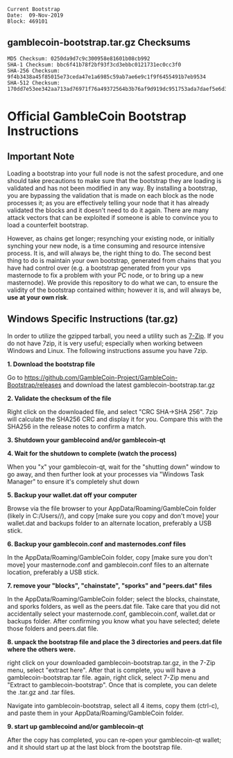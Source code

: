 ```
Current Bootstrap
Date:  09-Nov-2019
Block: 469101
```
## gamblecoin-bootstrap.tar.gz Checksums
```
MD5 Checksum: 0250da9d7c9c300958e81601b08cb992
SHA-1 Checksum: bbc6f41b78f2bf93f3cd3ebbc0121731ec0cc3f0
SHA-256 Checksum: 9f4b3438a45f85015e73ceda47e1a6985c59ab7ae6e9c1f9f6455491b7eb9534
SHA-512 Checksum: 170dd7e53ee342aa713ad76971f76a49372564b3b76af9d919dc951753ada7daef5e6d3583a7a72d7bbe709a188f89243f059f4386adccfa0b572c81a5035419
```

# Official GambleCoin Bootstrap Instructions
## Important Note
Loading a bootstrap into your full node is not the safest procedure, and one should take precautions to make sure that the bootstrap they are loading is validated and has not been modified in any way.  By installing a bootstrap, you are bypassing the validation that is made on each block as the node processes it; as you are effectively telling your node that it has already validated the blocks and it doesn't need to do it again.  There are many attack vectors that can be exploited if someone is able to convince you to load a counterfeit bootstrap.

However, as chains get longer; resynching your existing node, or initially synching your new node, is a time consuming and resource intensive process.  It is, and will always be, the right thing to do.  The second best thing to do is maintain your own bootstrap, generated from chains that you have had control over (e.g. a bootstrap generated from your vps masternode to fix a problem with your PC node, or to bring up a new masternode).  We provide this repository to do what we can, to ensure the validity of the bootstrap contained within; however it is, and will always be, **use at your own risk**.

## Windows Specific Instructions (tar.gz)

In order to utilize the gzipped tarball, you need a utility such as [7-Zip](https://www.7-zip.org/download.html).  If you do not have 7zip, it is very useful; especially when working between Windows and Linux.  The following instructions assume you have 7zip.

**1. Download the bootstrap file**

Go to https://github.com/GambleCoin-Project/GambleCoin-Bootstrap/releases and download the latest gamblecoin-bootstrap.tar.gz
 
**2. Validate the checksum of the file**

Right click on the downloaded file, and select "CRC SHA->SHA 256".  7zip will calculate the SHA256 CRC and display it for you.  Compare this with the SHA256 in the release notes to confirm a match.

**3. Shutdown your gamblecoind and/or gamblecoin-qt**
 
**4. Wait for the shutdown to complete (watch the process)**

When you "x" your gamblecoin-qt, wait for the "shutting down" window to go away, and then further look at your processes via "Windows Task Manager" to ensure it's completely shut down
 
**5. Backup your wallet.dat off your computer**

Browse via the file browser to your AppData/Roaming/GambleCoin folder (likely in C:/Users/<username>/), and copy [make sure you copy and don't move] your wallet.dat and backups folder to an alternate location, preferably a USB stick.

**6. Backup your gamblecoin.conf and masternodes.conf files**

In the AppData/Roaming/GambleCoin folder, copy [make sure you don't move] your masternode.conf and gamblecoin.conf files to an alternate location, preferably a USB stick.

**7. remove your "blocks", "chainstate", "sporks" and "peers.dat" files**

In the AppData/Roaming/GambleCoin folder; select the blocks, chainstate, and sporks folders, as well as the peers.dat file.  Take care that you did not accidentally select your masternode.conf, gamblecoin.conf, wallet.dat or backups folder.  After confirming you know what you have selected; delete those folders and peers.dat file.
 
**8. unpack the bootstrap file and place the 3 directories and peers.dat file where the others were.**

right click on your downloaded gamblecoin-bootstrap.tar.gz, in the 7-Zip menu, select "extract here".  After that is complete, you will have a gamblecoin-bootstrap.tar file.  again, right click, select 7-Zip menu and "Extract to gamblecoin-bootstrap\".  Once that is complete, you can delete the .tar.gz and .tar files.

Navigate into gamblecoin-bootstrap, select all 4 items, copy them (ctrl-c), and paste them in your AppData/Roaming/GambleCoin folder.
 
**9. start up gamblecoind and/or gamblecoin-qt**

After the copy has completed, you can re-open your gamblecoin-qt wallet; and it should start up at the last block from the bootstrap file.

